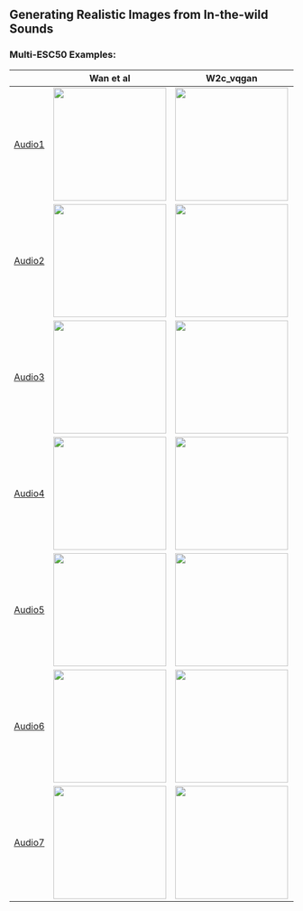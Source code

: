 ## Generating Realistic Images from In-the-wild Sounds

### Multi-ESC50 Examples:
||Wan et al|W2c_vqgan|Our|
|---|------|---|---|
|[Audio1](https://drive.google.com/file/d/1M_64ffwgW7pV95YCM2jIAEMqMIKuSFSK/view?usp=share_link)|<img src="https://github.com/sldienfk/sldienfk/assets/135147415/d25d8506-a3ce-486b-8374-4b417ef4da10" width=200 height=200>|<img src="https://github.com/sldienfk/sldienfk/assets/135147415/c7b690d9-6a24-4dd0-8794-1aa717fb57ff" width=200 height=200>|<img src="https://github.com/sldienfk/sldienfk/assets/135147415/86ada504-21f3-4b21-b5f7-730440ba8125" width=200 height=200>|
|[Audio2](https://drive.google.com/file/d/1jxko3d015uQux55mUCykwTBQETMTYbJQ/view?usp=share_link)|<img src="https://github.com/sldienfk/sldienfk/assets/135147415/e00db317-6f1f-4281-a83e-7a0239ffe389" width=200 height=200>|<img src="https://github.com/sldienfk/sldienfk/assets/135147415/470897f1-5bdf-486f-9126-0f45f70a7cbb" width=200 height=200>|<img src="https://github.com/sldienfk/sldienfk/assets/135147415/ad99e5c4-1a20-484b-b256-3fc6c147641e" width=200 height=200>|
|[Audio3](https://drive.google.com/file/d/1fKcfZmnJ1_wLpBsVHqICOpz30u1ug7zZ/view?usp=share_link)|<img src="https://github.com/sldienfk/sldienfk/assets/135147415/880e1e76-f5e3-4203-9b99-664c15334923" width=200 height=200>|<img src="https://github.com/sldienfk/sldienfk/assets/135147415/8c7aacaf-cf72-4f13-ad85-350f9143d84a" width=200 height=200>|<img src="https://github.com/sldienfk/sldienfk/assets/135147415/e7e46919-37f4-40f1-afaa-8288794d3916" width=200 height=200>|
|[Audio4](https://drive.google.com/file/d/1EPMNYVqVvRkhCIcOWRlwYo7qiQPn61Rc/view?usp=share_link)|<img src="https://github.com/sldienfk/sldienfk/assets/135147415/dd802ce5-85c5-490a-9cc0-6f267d47a290" width=200 height=200>|<img src="https://github.com/sldienfk/sldienfk/assets/135147415/ba712636-0d63-4d88-92c9-97f54ad601bb" width=200 height=200>|<img src="https://github.com/sldienfk/sldienfk/assets/135147415/21823dda-fac5-4624-a50e-7aa071f7c037" width=200 height=200>|
|[Audio5](https://drive.google.com/file/d/1RUZrXb5fTPxIaPpxiVzkD-KQxw0u6Y5w/view?usp=share_link)|<img src="https://github.com/sldienfk/sldienfk/assets/135147415/05490e33-da84-4129-b809-285c5869c3a1" width=200 height=200>|<img src="https://github.com/sldienfk/sldienfk/assets/135147415/905a8585-edf6-4729-94bc-62fd92a1a1e7" width=200 height=200>|<img src="https://github.com/sldienfk/sldienfk/assets/135147415/74c1e880-f1b5-478c-9b94-cd2120c27362" width=200 height=200>|
|[Audio6](https://drive.google.com/file/d/1q3wGlgkjFXANLMkuU_0PSArw2IXksrnT/view?usp=share_link)|<img src="https://github.com/sldienfk/sldienfk/assets/135147415/7adcfb2a-044b-4f85-827f-2062cde0753f" width=200 height=200>|<img src="https://github.com/sldienfk/sldienfk/assets/135147415/fa9a1041-ae5a-44bf-b5a8-7b17cc2cd852" width=200 height=200>|<img src="https://github.com/sldienfk/sldienfk/assets/135147415/3fe30565-ec29-4ec0-af0e-ca8275e96761" width=200 height=200>|
|[Audio7](https://drive.google.com/file/d/1O4nq6mYxljsIGDNtLnQTlOLXrNww3F7h/view?usp=share_link)|<img src="https://github.com/sldienfk/sldienfk/assets/135147415/8f0a58b9-0bcf-4493-bacd-0c43fff7d4ba" width=200 height=200>|<img src="https://github.com/sldienfk/sldienfk/assets/135147415/7bfd1e4a-374d-45ab-a17b-ec4f0257958f" width=200 height=200>|<img src="https://github.com/sldienfk/sldienfk/assets/135147415/4ba001ca-e6c7-4846-8b97-2f2bfa45ddf0" width=200 height=200>|
